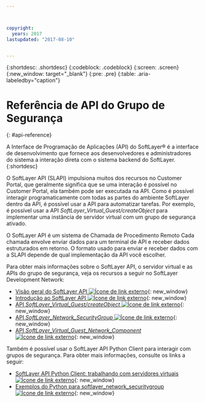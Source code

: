 ```yaml
---



copyright:
  years: 2017
lastupdated: "2017-08-10"


---
```


{:shortdesc: .shortdesc}
{:codeblock: .codeblock}
{:screen: .screen}
{:new_window: target="_blank"}
{:pre: .pre}
{:table: .aria-labeledby="caption"}

# Referência de API do Grupo de Segurança
{: #api-reference} 

A Interface de Programação de Aplicações (API) do SoftLayer&reg; é a interface de desenvolvimento que fornece aos desenvolvedores e administradores do sistema a interação direta com o sistema backend do SoftLayer.{:shortdesc}

O SoftLayer API (SLAPI) impulsiona muitos dos recursos no Customer Portal, que
geralmente significa que se uma interação é possível no Customer Portal, ela também pode ser executada na API. Como é possível interagir programaticamente
com todas as partes do ambiente SoftLayer dentro da API, é possível usar a API para automatizar tarefas. Por exemplo, é possível usar a
API *SoftLayer_Virtual_Guest/createObject* para implementar uma instância de servidor virtual com um grupo de segurança ativado.

O SoftLayer API é um sistema de Chamada de Procedimento Remoto Cada chamada envolve enviar dados para um terminal de API e receber dados estruturados em retorno. O formato usado para enviar e receber dados com a SLAPI depende de qual implementação da API você escolher. 

Para obter mais informações sobre o SoftLayer API, o servidor virtual e as APIs do grupo de segurança, veja os recursos a seguir no
SoftLayer Development Network:
* [Visão geral do SoftLayer API ![Ícone de link externo](../../icons/launch-glyph.svg "Ícone de link externo")](https://sldn.softlayer.com/article/softlayer-api-overview){: new_window} 
* [Introdução ao SoftLayer API ![Ícone de link externo](../../icons/launch-glyph.svg "Ícone de link externo")](http://sldn.softlayer.com/article/getting-started){: new_window}
* [API *SoftLayer_Virtual_Guest/createObject* ![Ícone de link externo](../../icons/launch-glyph.svg "Ícone de link externo")](http://sldn.softlayer.com/reference/services/SoftLayer_Virtual_Guest/createObject){: new_window}
* [API *SoftLayer_Network_SecurityGroup* ![Ícone de link externo](../../icons/launch-glyph.svg "Ícone de link externo")](https://sldn.softlayer.com/reference/services/SoftLayer_Network_SecurityGroup){: new_window}
* [API *SoftLayer_Virtual_Guest_Network_Component* ![Ícone de link externo](../../icons/launch-glyph.svg "Ícone de link externo")](http://sldn.softlayer.com/reference/services/SoftLayer_Virtual_Guest_Network_Component){: new_window}

Também é possível usar o SoftLayer API Python Client para interagir com grupos de segurança. Para obter mais informações, consulte os links a seguir:
* [SoftLayer API Python Client: trabalhando com servidores virtuais ![Ícone de link externo](../../icons/launch-glyph.svg "Ícone de link externo")](http://softlayer-python.readthedocs.io/en/latest/cli/vs.html){: new_window}
* [Exemplos do Python para softlayer_network_securitygroup ![Ícone de link externo](../../icons/launch-glyph.svg "Ícone de link externo")](https://softlayer.github.io/classes/softlayer_network_securitygroup/){: new_window}
